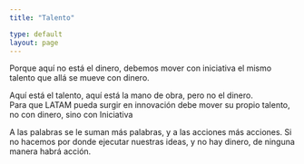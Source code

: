 ```yaml
---
title: "Talento"

type: default
layout: page
---
```


Porque aquí no está el dinero, debemos mover con iniciativa el mismo talento que allá se mueve con dinero.

<!--more-->

Aquí está el talento, aquí está la mano de obra, pero no el dinero.\
Para que LATAM pueda surgir en innovación debe mover su propio talento, no con dinero, sino con Iniciativa

A las palabras se le suman más palabras, y a las acciones más acciones. Si no hacemos por donde ejecutar nuestras ideas, y no hay dinero, de ninguna manera habrá acción.